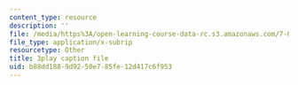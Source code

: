 ```yaml
---
content_type: resource
description: ''
file: /media/https%3A/open-learning-course-data-rc.s3.amazonaws.com/7-016-introductory-biology-fall-2018/b88dd1889d9250e785fe12d417c6f953_jeNPvqRXI9I.vtt
file_type: application/x-subrip
resourcetype: Other
title: 3play caption file
uid: b88dd188-9d92-50e7-85fe-12d417c6f953
---
```

